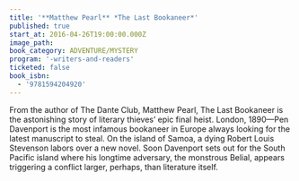 ```yaml
---
title: '**Matthew Pearl** *The Last Bookaneer*'
published: true
start_at: 2016-04-26T19:00:00.000Z
image_path:
book_category: ADVENTURE/MYSTERY
program: '-writers-and-readers'
ticketed: false
book_isbn:
  - '9781594204920'
---
```



From the author of The Dante Club, Matthew Pearl, The Last Bookaneer is the astonishing story of literary thieves’ epic final heist. London, 1890—Pen Davenport is the most infamous bookaneer in Europe always looking for the latest manuscript to steal. On the island of Samoa, a dying Robert Louis Stevenson labors over a new novel. Soon Davenport sets out for the South Pacific island where his longtime adversary, the monstrous Belial, appears triggering a conflict larger, perhaps, than literature itself.
